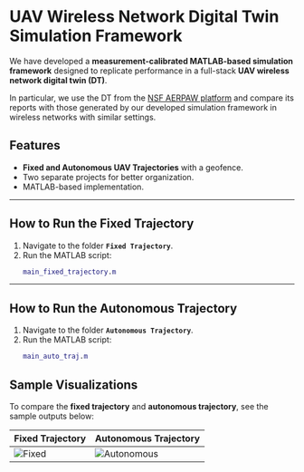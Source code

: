 # UAV Wireless Network Digital Twin Simulation Framework

We have developed a **measurement-calibrated MATLAB-based simulation framework** designed to replicate performance in a full-stack **UAV wireless network digital twin (DT)**. 

In particular, we use the DT from the [NSF AERPAW platform](https://aerpaw.org/) and compare its reports with those generated by our developed simulation framework in wireless networks with similar settings.

## Features
- **Fixed and Autonomous UAV Trajectories** with a geofence.
- Two separate projects for better organization.
- MATLAB-based implementation.

---

## How to Run the Fixed Trajectory

1. Navigate to the folder **`Fixed Trajectory`**.  
2. Run the MATLAB script:  
   ```matlab
   main_fixed_trajectory.m

---

## How to Run the Autonomous Trajectory

1. Navigate to the folder **`Autonomous Trajectory`**.  
2. Run the MATLAB script:  
   ```matlab
   main_auto_traj.m

## Sample Visualizations  

To compare the **fixed trajectory** and **autonomous trajectory**, see the sample outputs below:  

| **Fixed Trajectory** | **Autonomous Trajectory** |
|----------------------|--------------------------|
| ![Fixed](figs/fixed_traj.PNG) | ![Autonomous](figs/auto_traj.PNG) |
